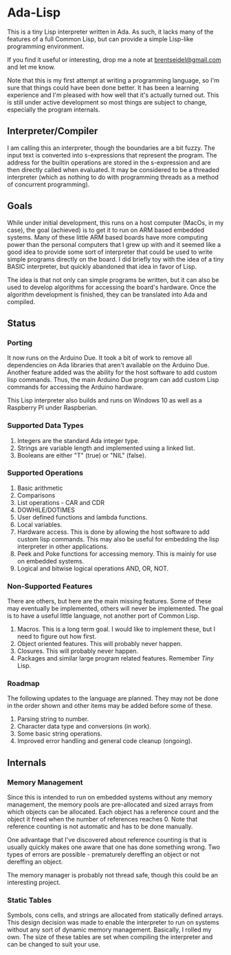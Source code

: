 # Ada-Lisp
This is a tiny Lisp interpreter written in Ada.  As such, it lacks many of the features of
a full Common Lisp, but can provide a simple Lisp-like programming environment.

If you find it useful or interesting, drop me a note at brentseidel@gmail.com and
let me know.

Note that this is my first attempt at writing a programming language, so I'm sure
that things could have been done better.  It has been a learning experience and
I'm pleased with how well that it's actually turned out.  This is still under
active development so most things are subject to change, especially the program
internals.

## Interpreter/Compiler
I am calling this an interpreter, though the boundaries are a bit fuzzy.  The input text is
converted into s-expressions that represent the program.  The address for the builtin
operations are stored in the s-expression and are then directly called when evaluated.
It may be considered to be a threaded interpreter (which as nothing to do with programming
threads as a method of concurrent programming).

## Goals
While under initial development, this runs on a host computer (MacOs, in my case), the
goal (achieved) is to get it to run on ARM based embedded systems.  Many of these little
ARM based boards have more computing power than the personal computers that I grew up
with and it seemed like a good idea to provide some sort of interpreter that could be
used to write simple programs directly on the board.  I did briefly toy with the idea
of a tiny BASIC interpreter, but quickly abandoned that idea in favor of Lisp.

The idea is that not only can simple programs be written, but it can also be used to
develop algorithms for accessing the board's hardware.  Once the algorithm development is
finished, they can be translated into Ada and compiled.

## Status

### Porting
It now runs on the Arduino Due.  It took a bit of work to remove all dependencies
on Ada libraries that aren't available on the Arduino Due.  Another feature added
was the ability for the host software to add custom lisp commands.  Thus, the
main Arduino Due program can add custom Lisp commands for accessing the Arduino
hardware.

This Lisp interpreter also builds and runs on Windows 10 as well as a Raspberry
PI under Raspberian.

### Supported Data Types
1. Integers are the standard Ada integer type.
2. Strings are variable length and implemented using a linked list.
3. Booleans are either "T" (true) or "NIL" (false).

### Supported Operations
1. Basic arithmetic
2. Comparisons
3. List operations - CAR and CDR
4. DOWHILE/DOTIMES
5. User defined functions and lambda functions.
6. Local variables.
7. Hardware access.  This is done by allowing the host software to add custom lisp
commands.  This may also be useful for embedding the lisp interpreter in other
applications.
8. Peek and Poke functions for accessing memory.  This is mainly for use on embedded
systems.
9. Logical and bitwise logical operations AND, OR, NOT.

### Non-Supported Features
There are others, but here are the main missing features.  Some of these may eventually
be implemented, others will never be implemented.  The goal is to have a useful
little language, not another port of Common Lisp.
1. Macros.  This is a long term goal.  I would like to implement these, but I need to
figure out how first.
2. Object oriented features.  This will probably never happen.
3. Closures.  This will probably never happen.
4. Packages and similar large program related features.  Remember *Tiny* Lisp.

### Roadmap
The following updates to the language are planned.  They may not be done in the
order shown and other items may be added before some of these.
1. Parsing string to number.
2. Character data type and conversions (in work).
3. Some basic string operations.
4. Improved error handling and general code cleanup (ongoing).

## Internals

### Memory Management
Since this is intended to run on embedded systems without any memory management, the memory
pools are pre-allocated and sized arrays from which objects can be allocated.  Each object
has a reference count and the object it freed when the number of references reaches 0.  Note
that reference counting is not automatic and has to be done manually.

One advantage that I've discovered about reference counting is that is usually
quickly makes one aware that one has done something wrong.  Two types of errors
are possible - prematurely dereffing an object or not dereffing an object.

The memory manager is probably not thread safe, though this could be an interesting
project.

### Static Tables
Symbols, cons cells, and strings are allocated from statically defined arrays.  This
design decision was made to enable the interpreter to run on systems without any
sort of dynamic memory management.  Basically, I rolled my own.  The size of these
tables are set when compiling the interpreter and can be changed to suit your use.
